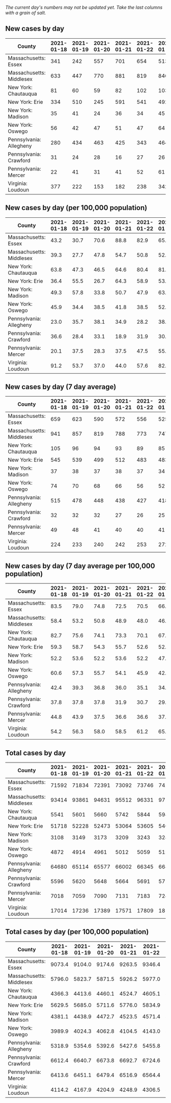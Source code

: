 _The current day's numbers may not be updated yet. Take the last columns with a grain of salt._
## New cases by day

| County | 2021-01-18 | 2021-01-19 | 2021-01-20 | 2021-01-21 | 2021-01-22 | 2021-01-23 | 2021-01-24 |
| --- | --- | --- | --- | --- | --- | --- | --- |
| Massachusetts: Essex | 341 | 242 | 557 | 701 | 654 | 513 |  |
| Massachusetts: Middlesex | 633 | 447 | 770 | 881 | 819 | 846 |  |
| New York: Chautauqua | 81 | 60 | 59 | 82 | 102 | 103 |  |
| New York: Erie | 334 | 510 | 245 | 591 | 541 | 492 |  |
| New York: Madison | 35 | 41 | 24 | 36 | 34 | 45 |  |
| New York: Oswego | 56 | 42 | 47 | 51 | 47 | 64 |  |
| Pennsylvania: Allegheny | 280 | 434 | 463 | 425 | 343 | 464 |  |
| Pennsylvania: Crawford | 31 | 24 | 28 | 16 | 27 | 26 |  |
| Pennsylvania: Mercer | 22 | 41 | 31 | 41 | 52 | 61 |  |
| Virginia: Loudoun | 377 | 222 | 153 | 182 | 238 | 342 |  |

## New cases by day (per 100,000 population)

| County | 2021-01-18 | 2021-01-19 | 2021-01-20 | 2021-01-21 | 2021-01-22 | 2021-01-23 | 2021-01-24 |
| --- | --- | --- | --- | --- | --- | --- | --- |
| Massachusetts: Essex | 43.2 | 30.7 | 70.6 | 88.8 | 82.9 | 65.0 |  |
| Massachusetts: Middlesex | 39.3 | 27.7 | 47.8 | 54.7 | 50.8 | 52.5 |  |
| New York: Chautauqua | 63.8 | 47.3 | 46.5 | 64.6 | 80.4 | 81.2 |  |
| New York: Erie | 36.4 | 55.5 | 26.7 | 64.3 | 58.9 | 53.6 |  |
| New York: Madison | 49.3 | 57.8 | 33.8 | 50.7 | 47.9 | 63.4 |  |
| New York: Oswego | 45.9 | 34.4 | 38.5 | 41.8 | 38.5 | 52.4 |  |
| Pennsylvania: Allegheny | 23.0 | 35.7 | 38.1 | 34.9 | 28.2 | 38.2 |  |
| Pennsylvania: Crawford | 36.6 | 28.4 | 33.1 | 18.9 | 31.9 | 30.7 |  |
| Pennsylvania: Mercer | 20.1 | 37.5 | 28.3 | 37.5 | 47.5 | 55.7 |  |
| Virginia: Loudoun | 91.2 | 53.7 | 37.0 | 44.0 | 57.6 | 82.7 |  |

## New cases by day (7 day average)

| County | 2021-01-18 | 2021-01-19 | 2021-01-20 | 2021-01-21 | 2021-01-22 | 2021-01-23 | 2021-01-24 |
| --- | --- | --- | --- | --- | --- | --- | --- |
| Massachusetts: Essex | 659 | 623 | 590 | 572 | 556 | 525 |  |
| Massachusetts: Middlesex | 941 | 857 | 819 | 788 | 773 | 747 |  |
| New York: Chautauqua | 105 | 96 | 94 | 93 | 89 | 85 |  |
| New York: Erie | 545 | 539 | 499 | 512 | 483 | 483 |  |
| New York: Madison | 37 | 38 | 37 | 38 | 37 | 34 |  |
| New York: Oswego | 74 | 70 | 68 | 66 | 56 | 52 |  |
| Pennsylvania: Allegheny | 515 | 478 | 448 | 438 | 427 | 418 |  |
| Pennsylvania: Crawford | 32 | 32 | 32 | 27 | 26 | 25 |  |
| Pennsylvania: Mercer | 49 | 48 | 41 | 40 | 40 | 41 |  |
| Virginia: Loudoun | 224 | 233 | 240 | 242 | 253 | 272 |  |

## New cases by day (7 day average per 100,000 population)

| County | 2021-01-18 | 2021-01-19 | 2021-01-20 | 2021-01-21 | 2021-01-22 | 2021-01-23 | 2021-01-24 |
| --- | --- | --- | --- | --- | --- | --- | --- |
| Massachusetts: Essex | 83.5 | 79.0 | 74.8 | 72.5 | 70.5 | 66.5 |  |
| Massachusetts: Middlesex | 58.4 | 53.2 | 50.8 | 48.9 | 48.0 | 46.3 |  |
| New York: Chautauqua | 82.7 | 75.6 | 74.1 | 73.3 | 70.1 | 67.0 |  |
| New York: Erie | 59.3 | 58.7 | 54.3 | 55.7 | 52.6 | 52.6 |  |
| New York: Madison | 52.2 | 53.6 | 52.2 | 53.6 | 52.2 | 47.9 |  |
| New York: Oswego | 60.6 | 57.3 | 55.7 | 54.1 | 45.9 | 42.6 |  |
| Pennsylvania: Allegheny | 42.4 | 39.3 | 36.8 | 36.0 | 35.1 | 34.4 |  |
| Pennsylvania: Crawford | 37.8 | 37.8 | 37.8 | 31.9 | 30.7 | 29.5 |  |
| Pennsylvania: Mercer | 44.8 | 43.9 | 37.5 | 36.6 | 36.6 | 37.5 |  |
| Virginia: Loudoun | 54.2 | 56.3 | 58.0 | 58.5 | 61.2 | 65.8 |  |

## Total cases by day

| County | 2021-01-18 | 2021-01-19 | 2021-01-20 | 2021-01-21 | 2021-01-22 | 2021-01-23 | 2021-01-24 |
| --- | --- | --- | --- | --- | --- | --- | --- |
| Massachusetts: Essex | 71592 | 71834 | 72391 | 73092 | 73746 | 74259 |  |
| Massachusetts: Middlesex | 93414 | 93861 | 94631 | 95512 | 96331 | 97177 |  |
| New York: Chautauqua | 5541 | 5601 | 5660 | 5742 | 5844 | 5947 |  |
| New York: Erie | 51718 | 52228 | 52473 | 53064 | 53605 | 54097 |  |
| New York: Madison | 3108 | 3149 | 3173 | 3209 | 3243 | 3288 |  |
| New York: Oswego | 4872 | 4914 | 4961 | 5012 | 5059 | 5123 |  |
| Pennsylvania: Allegheny | 64680 | 65114 | 65577 | 66002 | 66345 | 66809 |  |
| Pennsylvania: Crawford | 5596 | 5620 | 5648 | 5664 | 5691 | 5717 |  |
| Pennsylvania: Mercer | 7018 | 7059 | 7090 | 7131 | 7183 | 7244 |  |
| Virginia: Loudoun | 17014 | 17236 | 17389 | 17571 | 17809 | 18151 |  |

## Total cases by day (per 100,000 population)

| County | 2021-01-18 | 2021-01-19 | 2021-01-20 | 2021-01-21 | 2021-01-22 | 2021-01-23 | 2021-01-24 |
| --- | --- | --- | --- | --- | --- | --- | --- |
| Massachusetts: Essex | 9073.4 | 9104.0 | 9174.6 | 9263.5 | 9346.4 | 9411.4 |  |
| Massachusetts: Middlesex | 5796.0 | 5823.7 | 5871.5 | 5926.2 | 5977.0 | 6029.5 |  |
| New York: Chautauqua | 4366.3 | 4413.6 | 4460.1 | 4524.7 | 4605.1 | 4686.3 |  |
| New York: Erie | 5629.5 | 5685.0 | 5711.6 | 5776.0 | 5834.9 | 5888.4 |  |
| New York: Madison | 4381.1 | 4438.9 | 4472.7 | 4523.5 | 4571.4 | 4634.8 |  |
| New York: Oswego | 3989.9 | 4024.3 | 4062.8 | 4104.5 | 4143.0 | 4195.4 |  |
| Pennsylvania: Allegheny | 5318.9 | 5354.6 | 5392.6 | 5427.6 | 5455.8 | 5494.0 |  |
| Pennsylvania: Crawford | 6612.4 | 6640.7 | 6673.8 | 6692.7 | 6724.6 | 6755.4 |  |
| Pennsylvania: Mercer | 6413.6 | 6451.1 | 6479.4 | 6516.9 | 6564.4 | 6620.1 |  |
| Virginia: Loudoun | 4114.2 | 4167.9 | 4204.9 | 4248.9 | 4306.5 | 4389.2 |  |
